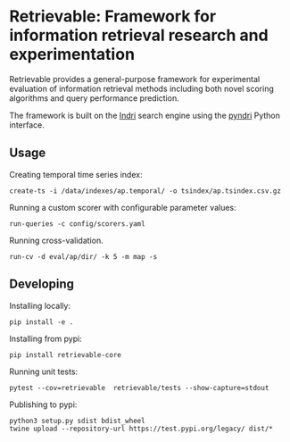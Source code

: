 # Retrievable: Framework for information retrieval research and experimentation

Retrievable provides a general-purpose framework for experimental evaluation of 
information retrieval methods including both novel scoring algorithms and 
query performance prediction.

The framework is built on the [Indri](http://www.lemurproject.org/indri/) search
engine using the [pyndri](https://github.com/cvangysel/pyndri/) Python interface.


## Usage

Creating temporal time series index:
```
create-ts -i /data/indexes/ap.temporal/ -o tsindex/ap.tsindex.csv.gz
```

Running a custom scorer with configurable parameter values:
```
run-queries -c config/scorers.yaml
```

Running cross-validation.
```
run-cv -d eval/ap/dir/ -k 5 -m map -s
```

## Developing

Installing locally:
```
pip install -e .
```

Installing from pypi:
```
pip install retrievable-core
```

Running unit tests:
```
pytest --cov=retrievable  retrievable/tests --show-capture=stdout
```

Publishing to pypi:
```
python3 setup.py sdist bdist_wheel
twine upload --repository-url https://test.pypi.org/legacy/ dist/*

```
